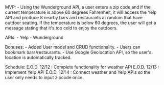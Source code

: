 
MVP:
	- Using the Wunderground API, a user enters a zip code and if the current temperature is above 60 degrees Fahrenheit, it will access the Yelp API and produce 8 nearby bars and restaurants at  random that have outdoor seating. If the temperature is below 60 degrees, the user will get a message stating that it's too cold to enjoy the outdoors. 

APIs:
	- Yelp
	- Wunderground

Bonuses: 
	- Added User model and CRUD functionality.
	- Users can bookmark bars/restaurants.
	- Use Google Geolocation API, so the user's location is automatically tracked. 

Schedule:
E.O.D. 12/12 : Complete functionality for weather API
E.O.D. 12/13 : Implement Yelp API
E.O.D. 12/14 : Connect weather and Yelp APIs so the user only needs to input zipcode once. 